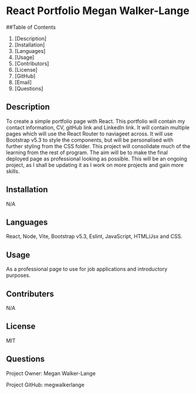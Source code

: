 # React Portfolio Megan Walker-Lange

##Table of Contents

1. [Description]
2. [Installation]
3. [Languages]
4. [Usage]
5. [Contributors]
6. [License]
7. [GitHub]
8. [Email]
9. [Questions]

## Description

To create a simple portfolio page with React. This portfolio will contain my contact information, CV, gitHub link and LinkedIn link. It will contain multiple pages which will use the React Router to naviageet across. It will use Bootstrap v5.3 to style the components, but will be personalised with further styling from the CSS folder. This project will consolidate much of the learning from the rest of program. The aim will be to make the final deployed page as professional looking as possible. This will be an ongoing project, as I shall be updating it as I work on more projects and gain more skills.

## Installation

N/A

## Languages

React, Node, Vite, Bootstrap v5.3, Eslint, JavaScript, HTML/Jsx and CSS.

## Usage

As a professional page to use for job applications and introductory purposes.

## Contributers

N/A

## License

MIT

## Questions

Project Owner: Megan Walker-Lange

Project GitHub: megwalkerlange
